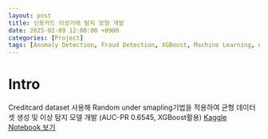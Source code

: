 ```yaml
---
layout: post
title: 신용카드 이상거래 탐지 모형 개발
date: 2025-02-09 12:00:00 +0900
categories: [Project]
tags: [Anomaly Detection, Fraud Detection, XGBoost, Machine Learning, AUC-PR]
---
```

# Intro
Creditcard dataset 사용해 Random under smapling기법을 적용하여 균형 데이터셋 생성 및 이상 탐지 모델 개발 (AUC-PR 0.6545, XGBoost활용)
[Kaggle Notebook 보기](https://www.kaggle.com/code/zeunqusz/study02-credit-card-fraud-detection)
